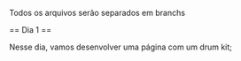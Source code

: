 Todos os arquivos serão separados em branchs

== Dia 1 ==

Nesse dia, vamos desenvolver uma página com um drum kit;

